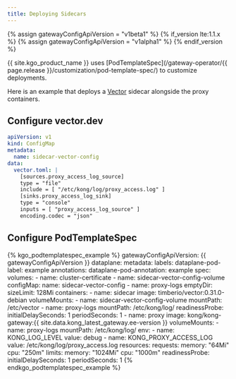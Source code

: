 ```yaml
---
title: Deploying Sidecars
---
```


{% assign gatewayConfigApiVersion = "v1beta1" %}
{% if_version lte:1.1.x %}
{% assign gatewayConfigApiVersion = "v1alpha1" %}
{% endif_version %}

{{ site.kgo_product_name }} uses [PodTemplateSpec](/gateway-operator/{{ page.release }}/customization/pod-template-spec/) to customize deployments.

Here is an example that deploys a [Vector](https://vector.dev/) sidecar alongside the proxy containers.

## Configure vector.dev

```yaml
apiVersion: v1
kind: ConfigMap
metadata:
  name: sidecar-vector-config
data:
  vector.toml: |
    [sources.proxy_access_log_source]
    type = "file"
    include = [ "/etc/kong/log/proxy_access.log" ]
    [sinks.proxy_access_log_sink]
    type = "console"
    inputs = [ "proxy_access_log_source" ]
    encoding.codec = "json"
```

## Configure PodTemplateSpec

{% kgo_podtemplatespec_example %}
gatewayConfigApiVersion: {{ gatewayConfigApiVersion }}
dataplane:
  metadata:
    labels:
      dataplane-pod-label: example
    annotations:
      dataplane-pod-annotation: example
  spec:
    volumes:
    - name: cluster-certificate
    - name: sidecar-vector-config-volume
      configMap:
        name: sidecar-vector-config
    - name: proxy-logs
      emptyDir:
        sizeLimit: 128Mi
    containers:
    - name: sidecar
      image: timberio/vector:0.31.0-debian
      volumeMounts:
      - name: sidecar-vector-config-volume
        mountPath: /etc/vector
      - name: proxy-logs
        mountPath: /etc/kong/log/
      readinessProbe:
        initialDelaySeconds: 1
        periodSeconds: 1
    - name: proxy
      image: kong/kong-gateway:{{ site.data.kong_latest_gateway.ee-version }}
      volumeMounts:
      - name: proxy-logs
        mountPath: /etc/kong/log/
      env:
      - name: KONG_LOG_LEVEL
        value: debug
      - name: KONG_PROXY_ACCESS_LOG
        value: /etc/kong/log/proxy_access.log
      resources:
        requests:
          memory: "64Mi"
          cpu: "250m"
        limits:
          memory: "1024Mi"
          cpu: "1000m"
      readinessProbe:
        initialDelaySeconds: 1
        periodSeconds: 1
{% endkgo_podtemplatespec_example %}